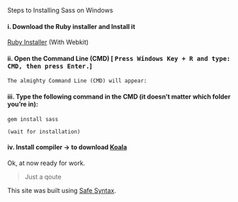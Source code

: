 Steps to Installing Sass on Windows
#### i. Download the Ruby installer and Install it
   [Ruby Installer](https://rubyinstaller.org/downloads/)  (With Webkit)

	
#### ii. Open the Command Line (CMD) [ <kbd>Press Windows Key + R and type: CMD, then press Enter.</kbd>]
	The almighty Command Line (CMD) will appear:
#### iii. Type the following command in the CMD (it doesn’t matter which folder you’re in):
	gem install sass
	
	(wait for installation)

#### iv. Install compiler -> to download [Koala](http://koala-app.com/)

Ok, at now ready for work.





> Just a qoute 

This site was built using [Safe Syntax](https://safesyntax.com/).
